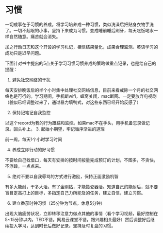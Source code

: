 # 习惯

一切成事在于习惯的养成。将学习培养成一种习惯，类似洗澡后把贴身衣物手洗了。一切不起眼的小事，坚持下来成为习惯，变成睡前睡后刷牙，每天吃饭喝水一样自然随意。痛苦就会消失。

加之行动日志和这个开设的学习札记，相信结果量化，成果合理监测。英语学习的成功只是迟早问题。

下面针对书中提出的5点关于学习习惯习惯养成的策略做重点记录，也是给自己的提醒：

1. 避免社交网络的干扰

 每天安排晚饭后的半个小时集中处理社交网络信息，目前来看戒除一个月的社交网络也是可行的。学习期间，手机断wifi，蜂窝关闭，mac断网。一定要放弃电视剧（貌似已经调整过来了，通过暴力填鸭式，对这些东西已经开始反感了）
 
2. 保持记笔记自我监控

 以这个record为我的行为跟踪和监控。如果mac不在手头，用手机备忘录做记录。回头补上。
3. 起始小期望，牢记循序渐进的道理

 前一周，每天1个小时学习时间

4. 养成立即行动的好习惯

 不要给自己找借口，每天有安排的按时间按量完成预订的计划，不图多，不贪快，不浮躁，一点点来。

5. 绝对不要以自我辱骂的方式进行激励，保持正面激励机智

 有多大能耐，干多大活。有了金刚钻，才能揽瓷器活。知道自己的能耐后，就不要盲目定高打上的目标，多指定自己力所能及的任务，建立自信，建立习惯。

6. 建立番茄时钟习惯（25分钟为节点，休息5分钟）

 出现大脑疲劳状况，立即转移注意力做点其他的事情（看个学习视频，最好控制在5~15分钟以内，TED不错，网易云课堂不错，跟兴趣相关最好）然后调整好后继续投入学习，达到时长后做好记录，坚持及时复盘的习惯。


